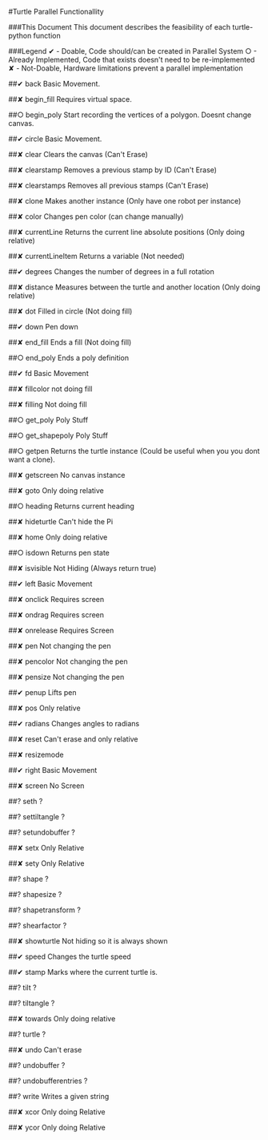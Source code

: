 #Turtle Parallel Functionallity

###This Document
This document describes the feasibility of each turtle-python function 

###Legend
✔ - Doable, Code should/can be created in Parallel System
○ - Already Implemented, Code that exists doesn't need to be re-implemented
✘ - Not-Doable, Hardware limitations prevent a parallel implementation


##✔ back
Basic Movement.

##✘ begin_fill
Requires virtual space.

##○ begin_poly
Start recording the vertices of a polygon. Doesnt change canvas.

##✔ circle
Basic Movement.

##✘ clear
Clears the canvas (Can't Erase)

##✘ clearstamp
Removes a previous stamp by ID (Can't Erase)

##✘ clearstamps
Removes all previous stamps (Can't Erase)

##✘ clone
Makes another instance (Only have one robot per instance)

##✘ color
Changes pen color (can change manually)

##✘ currentLine
Returns the current line absolute positions (Only doing relative)

##✘ currentLineItem
Returns a variable (Not needed)

##✔ degrees
Changes the number of degrees in a full rotation

##✘ distance
Measures between the turtle and another location (Only doing relative)

##✘ dot
Filled in circle (Not doing fill)

##✔ down
Pen down

##✘ end_fill
Ends a fill (Not doing fill)

##○ end_poly
Ends a poly definition

##✔ fd
Basic Movement

##✘ fillcolor
not doing fill

##✘ filling
Not doing fill

##○ get_poly
Poly Stuff

##○ get_shapepoly
Poly Stuff

##○ getpen
Returns the turtle instance (Could be useful when you you dont want a clone).

##✘ getscreen
No canvas instance

##✘ goto
Only doing relative

##○ heading
Returns current heading

##✘ hideturtle
Can't hide the Pi

##✘ home
Only doing relative

##○ isdown
Returns pen state

##✘ isvisible
Not Hiding (Always return true)

##✔ left
Basic Movement

##✘ onclick
Requires screen

##✘ ondrag
Requires screen

##✘ onrelease
Requires Screen

##✘ pen
Not changing the pen


##✘ pencolor
Not changing the pen

##✘ pensize
Not changing the pen

##✔ penup
Lifts pen

##✘ pos
Only relative

##✔ radians
Changes angles to radians

##✘ reset
Can't erase and only relative

##✘ resizemode


##✔ right
Basic Movement

##✘ screen
No Screen

##? seth
?

##? settiltangle
?

##? setundobuffer
?

##✘ setx
Only Relative

##✘ sety 
Only Relative

##? shape 
?

##? shapesize
?

##? shapetransform
?

##? shearfactor
?

##✘ showturtle
Not hiding so it is always shown

##✔ speed
Changes the turtle speed

##✔ stamp
Marks where the current turtle is.

##? tilt
?

##? tiltangle
?

##✘ towards 
Only doing relative

##? turtle
?

##✘ undo 
Can't erase

##? undobuffer
?

##? undobufferentries 
?

##? write
Writes a given string

##✘ xcor 
Only doing Relative

##✘ ycor 
Only doing Relative
